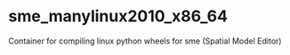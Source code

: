 # sme_manylinux2010_x86_64
Container for compiling linux python wheels for sme (Spatial Model Editor)
